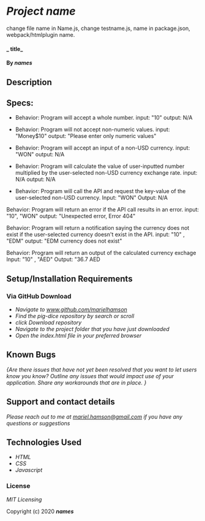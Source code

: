 # _Project name_
change file name in Name.js, change testname.js, name in package.json, webpack/htmlplugin name.
#### _ title_

#### By _**names**_

## Description


## Specs:

* Behavior: Program will accept a whole number.
input: "10"
output: N/A

* Behavior: Program will not accept non-numeric values.
input: "Money$10"
output: "Please enter only numeric values"

* Behavior: Program will accept an input of a non-USD currency.
input: "WON"
output: N/A

* Behavior: Program will calculate the value of user-inputted number multiplied by the user-selected non-USD currency exchange rate.
input: N/A
output: N/A

* Behavior: Program will call the API and request the key-value of the user-selected non-USD currency.
Input: "WON"
Output: N/A

Behavior: Program will return an error if the API call results in an error. 
input: "10", "WON"
output: "Unexpected error, Error 404"

Behavior: Program will return a notification saying the currency does not exist if the user-selected currency doesn't exist in the API.
input: "10" , "EDM"
output: "EDM currency does not exist"

Behavior: Program will return an output of the calculated currency exchage
Input: "10" , "AED"
Output: "36.7 AED

## Setup/Installation Requirements 

### Via GitHub Download

* _Navigate to www.github.com/marielhamson_
* _Find the pig-dice repository by search or scroll_
* _click Download repository_
* _Navigate to the project folder that you have just downloaded_
* _Open the index.html file in your preferred browser_


## Known Bugs

_{Are there issues that have not yet been resolved that you want to let users know you know?  Outline any issues that would impact use of your application.  Share any workarounds that are in place. }_

## Support and contact details

_Please reach out to me at mariel.hamson@gmail.com if you have any questions or suggestions_

## Technologies Used

* _HTML_
* _CSS_
* _Javascript_

### License

*MIT Licensing*

Copyright (c) 2020 **_names_**
